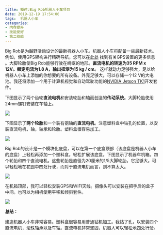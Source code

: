 ```yaml
---
title: 概述:Big Rob机器人小车项目
date: 2019-12-19 17:54:06
tags:  机器人小车
categories: 
- 内在提升
- 技能爱好
- 第二技能
---
```


Big Rob是为越野活动设计的最新机器人小车。机器人小车将配备一些最新技术。例如，使用GPS架构进行精确导航。您可以在[此处](https://custom-build-robots.com/raspberry-pi-elektronik/praezise-gps-positionierung-mit-dem-raspberry-pi-computer-und-rtklib-einfuehrung/7921) 找到有关GPS设置的更多信息 。大脚轮胎使Big Rob能够行驶在崎岖的地形。**直流电机的转速为35 RPM x 12V。额定电流为1.8 A，输出扭矩为15 kg / cm。** 这样就动力足够强大，足以给机器人小车上添加的你想要的所有设备。外壳足够大，可以存储一个12 V的大电池。我还将添加一个用于计算机视觉和自动驾驶功能的[NVIDIA Jetson TK1](https://www.nvidia.com/en-us/autonomous-machines/embedded-systems/)开发套件。

下图显示了两个齿轮**直流电机**和安装轮胎和轴而创造的**传动系统**。大脚轮胎使用24mm螺钉安装在车轴上。

![](https://i.loli.net/2019/12/19/YahRCSypHndUxi1.jpg)

下图显示了**两个轮胎**和一个装有钢轴的**直流电机**。注意塑料盒中钻孔的位置，以安装直流电机，轴，轴承和轮胎。塑料盒很容易加工。

![](https://i.loli.net/2019/12/19/l7ZzBPokaJY1Evd.jpg)

Big Rob的设计是一个模块化底盘，可以在第一个底盒顶部（该底盘是机器人小车的底盘）上轻松再添加一个塑料盒，轻松扩展该底盘。下图显示了机器车机箱。四个轮胎和四个直流电机。这些轮胎是直径为20厘米的1/5大脚轮胎。它足够大，可以轻松地在花园中四处行驶，而对于直流电机而言，则不算太大。
<!-- more -->
![](https://i.loli.net/2019/12/19/LX8xl3YIPrOjo6W.jpg)

在机箱顶部，我可以轻松安装GPS和WIFI天线。摄像头可以安装在把手后的盒子中间。也可以为相机使用平移和倾斜套件。

![](https://i.loli.net/2019/12/19/kQne2WCa6sVSbrU.jpg)


  **总结：**

建造机器人小车非常容易。塑料盒很容易用普通钻机加工。我钻了孔，以安装四个直流电机，滚珠轴承以及车轴。直流电机非常坚固，机器人可以轻松地四处行驶。